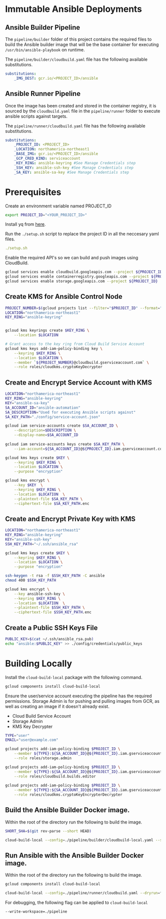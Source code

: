 # Immutable Ansible Deployments

## Ansible Builder Pipeline

The `pipeline/builder` folder of this project contains the required files to build the Ansible builder image that will be the base container for executing `/usr/bin/ansible-playbook` on runtime.

The `pipeline/builder/cloudbuild.yaml` file has the following available substitutions.

```yaml
substitutions:
    _IMG_DEST: gcr.io/<PROJECT_ID>/ansible
```

## Ansible Runner Pipeline
Once the image has been created and stored in the container registry, it is sourced by the `cloudbuild.yaml` file in the `pipeline/runner` folder to execute ansible scripts against targets.

The `pipeline/runner/cloudbuild.yaml` file has the following available substitutions.

```yaml
substitutions:
    _PROJECT_ID: <PROJECT_ID>
    _LOCATION: northamerica-northeast1
    _BASE_IMG: gcr.io/<PROJECT_ID>/ansible
    _GCP_CRED_KIND: serviceaccount
    _KEY_RING: ansible-keyring #See Manage Credentials step
    _SSH_KEY: ansible-ssh-key #See Manage Credentials step
    _SA_KEY: ansible-sa-key #See Manage Credentials step
```

# Prerequisites

Create an environment variable named PROJECT_ID
```sh
export PROJECT_ID="<YOUR_PROJECT_ID>"
```

Install yq from [here](https://mikefarah.gitbook.io/yq/).

Run the `./setup.sh` script to replace the project ID in all the neccesary yaml files.

```yaml
./setup.sh
```

Enable the required API's so we can build and push images using CloudBuild.

```sh
gcloud services enable cloudbuild.googleapis.com --project ${PROJECT_ID}
gcloud services enable containerregistry.googleapis.com --project ${PROJECT_ID}
gcloud services enable storage.googleapis.com --project ${PROJECT_ID}
```

## Create KMS for Ansible Control Node

```sh
PROJECT_NUMBER=$(gcloud projects list --filter="$PROJECT_ID" --format="value(PROJECT_NUMBER)")
LOCATION="northamerica-northeast1"
KEY_RING="ansible-keyring"


gcloud kms keyrings create $KEY_RING \
    --location $LOCATION

# Grant access to the key ring from Cloud Build Service Account
gcloud kms keys add-iam-policy-binding key \
    --keyring $KEY_RING \
    --location $LOCATION \
    --member `${PROJECT_NUMBER}@cloudbuild.gserviceaccount.com` \
    --role roles/cloudkms.cryptoKeyDecrypter
```

## Create and Encrypt Service Account with KMS

```sh
LOCATION="northamerica-northeast1"
KEY_RING="ansible-keyring"
KEY="ansible-sa-key"
SA_ACCOUNT_ID="ansible-automation"
SA_DESCRIPTION="Used for executing Ansible scripts against"
SA_KEY_PATH="./config/service-account.json"

gcloud iam service-accounts create $SA_ACCOUNT_ID \
    --description=$DESCRIPTION \
    --display-name=$SA_ACCOUNT_ID
    
gcloud iam service-accounts keys create $SA_KEY_PATH \
    --iam-account=${SA_ACCOUNT_ID}@${PROJECT_ID}.iam.gserviceaccount.com

gcloud kms keys create $KEY \
    --keyring $KEY_RING \
    --location $LOCATION \
    --purpose "encryption"

gcloud kms encrypt \
    --key $KEY  \
    --keyring $KEY_RING \
    --location $LOCATION  \
    --plaintext-file $SA_KEY_PATH \
    --ciphertext-file $SA_KEY_PATH.enc
```

## Create and Encrypt Private Key with KMS

```sh
LOCATION="northamerica-northeast1"
KEY_RING="ansible-keyring"
KEY="ansible-ssh-key"
SSH_KEY_PATH="~/.ssh/ansible_rsa"

gcloud kms keys create $KEY \
    --keyring $KEY_RING \
    --location $LOCATION \
    --purpose "encryption"

ssh-keygen -t rsa -f $SSH_KEY_PATH -C ansible
chmod 400 $SSH_KEY_PATH

gcloud kms encrypt \
    --key ansible-ssh-key \
    --keyring $KEY_RING \
    --location $LOCATION  \
    --plaintext-file $SSH_KEY_PATH \
    --ciphertext-file $SSH_KEY_PATH.enc
```
## Create a Public SSH Keys File

```sh
PUBLIC_KEY=$(cat ~/.ssh/ansible_rsa.pub)
echo "ansible:$PUBLIC_KEY" >> ./config/credentials/public_keys
```
# Building Locally

Install the `cloud-build-local` package with the following command.

```sh
gcloud components install cloud-build-local
```

Ensure the user/service account executing the pipeline has the required permissions. Storage Admin is for pushing and pulling images from GCR, as well as creating an image if it doesn't already exist.

  - Cloud Build Service Account
  - Storage Admin
  - KMS Key Decrypter

```sh
TYPE="user"
EMAIL="user@example.com"

gcloud projects add-iam-policy-binding $PROJECT_ID \
    --member ${TYPE}:${SA_ACCOUNT_ID}@${PROJECT_ID}.iam.gserviceaccount.com \
    --role roles/storage.admin

gcloud projects add-iam-policy-binding $PROJECT_ID \
    --member ${TYPE}:${SA_ACCOUNT_ID}@${PROJECT_ID}.iam.gserviceaccount.com \
    --role roles/cloudbuild.builds.editor  
    
gcloud projects add-iam-policy-binding $PROJECT_ID \
    --member ${TYPE}:${SA_ACCOUNT_ID}@${PROJECT_ID}.iam.gserviceaccount.com \
    --role roles/cloudkms.cryptoKeyEncrypterDecrypter
```

## Build the Ansible Builder Docker image.

Within the root of the directory run the following to build the image.

```sh
SHORT_SHA=$(git rev-parse --short HEAD)

cloud-build-local --config=./pipeline/builder/cloudbuild-local.yaml --substitutions _SHORT_SHA=$SHORT_SHA --dryrun=false --push .
```

## Run Ansible with the Ansible Builder Docker image.

Within the root of the directory run the following to build the image.

```sh
gcloud components install cloud-build-local

cloud-build-local --config=./pipeline/runner/cloudbuild.yaml --dryrun=false .
```

For debugging, the following flag can be applied to `cloud-build-local`

```sh
--write-workspace=./pipeline
```
